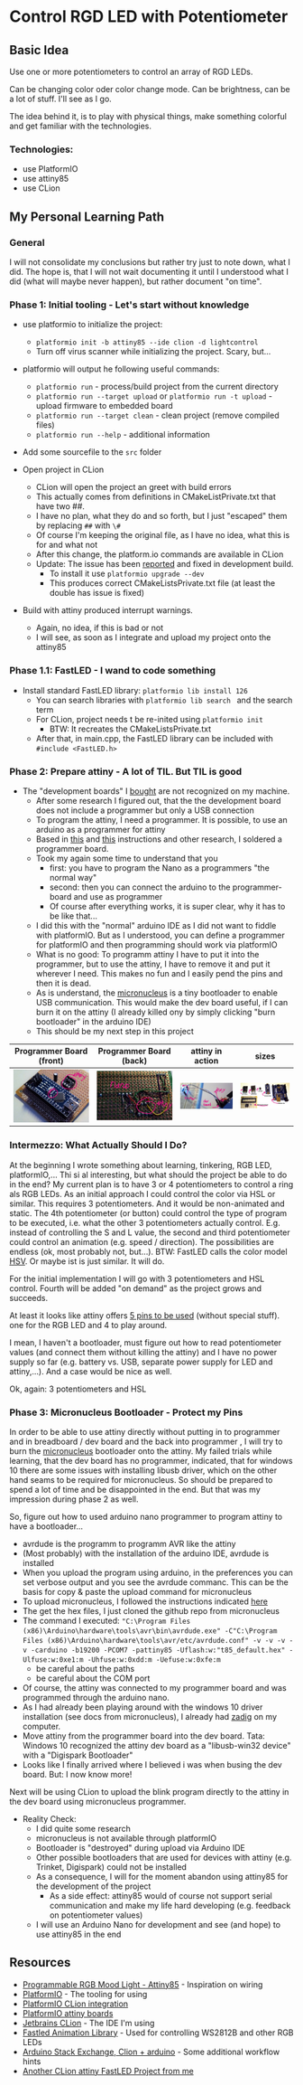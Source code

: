 Control RGD LED with Potentiometer
=== 

## Basic Idea
Use one or more potentiometers to control an array of RGD LEDs.

Can be changing color oder color change mode. Can be brightness, can be a lot
of stuff. I'll see as I go.

The idea behind it, is to play with physical things, make something colorful and
get familiar with the technologies. 

### Technologies:
* use PlatformIO
* use attiny85
* use CLion

## My Personal Learning Path
### General
I will not consolidate my conclusions but rather try just to note down, what I did. The hope is, that 
I will not wait documenting it until I understood what I did (what will maybe never happen), but rather
document "on time".


### Phase 1: Initial tooling - Let's start without knowledge 
* use platformio to initialize the project:
  * `platformio init -b attiny85 --ide clion -d lightcontrol`
  * Turn off virus scanner while initializing the project. Scary, but...
* platformio will output he following useful commands:
  * `platformio run` - process/build project from the current directory
  * `platformio run --target upload` or `platformio run -t upload` - upload firmware to embedded board
  * `platformio run --target clean` - clean project (remove compiled files)
  * `platformio run --help` - additional information

* Add some sourcefile to the `src` folder

* Open project in CLion
  * CLion will open the project an greet with build errors
  * This actually comes from definitions in CMakeListPrivate.txt that have two ##.
  * I have no plan, what they do and so forth, but I just "escaped" them by replacing `##` with `\#`
  * Of course I'm keeping the original file, as I have no idea, what this is for and what not
  * After this change, the platform.io commands are available in CLion
  * Update: The issue has been [reported](https://community.platformio.org/t/clion-fails-to-build-project/3126) and fixed in development build.
    * To install it use `platformio upgrade --dev`
    * This produces correct CMakeListsPrivate.txt file (at least the double has issue is fixed)
  
* Build with attiny produced interrupt warnings.
  * Again, no idea, if this is bad or not
  * I will see, as soon as I integrate and upload my project onto the attiny85
  
  
### Phase 1.1: FastLED - I wand to code something
* Install standard FastLED library: `platformio lib install 126`
  * You can search libraries with `platformio lib search ` and the search term
  * For CLion, project needs t be re-inited using `platformio init`
    * BTW: It recreates the CMakeListsPrivate.txt
  * After that, in main.cpp, the FastLED library can be included with `#include <FastLED.h>`  


### Phase 2: Prepare attiny - A lot of TIL. But TIL is good
* The "development boards" I [bought](https://www.banggood.com/Development-Programmer-Board-For-ATtiny85-ATtiny13A-ATtiny25-p-1109741.html?rmmds=search&cur_warehouse=CN)
are not recognized on my machine.
  * After some research I figured out, that the the development board does not include a programmer but only a USB connection
  * To program the attiny, I need a programmer. It is possible, to use an arduino as a programmer for attiny
  * Based in [this](http://woodsgood.ca/projects/2015/02/01/using-a-nano-to-program-an-attiny85/) 
    and [this](http://highlowtech.org/?p=1695) instructions and other research, I soldered a programmer board.
  * Took my again some time to understand that you
    * first: you have to program the Nano as a programmers "the normal way"
    * second: then you can connect the arduino to the programmer-board and use as programmer
    * Of course after everything works, it is super clear, why it has to be like that...
  * I did this with the "normal" arduino IDE as I did not want to fiddle with platformIO. But as I understood, you can define a programmer for platformIO and then programming should work  via platformIO
  * What is no good: To programm attiny I have to put it into the programmer, but to use the attiny, I have to remove it and put it wherever I need.
    This makes no fun and I easily pend the pins and then it is dead.
  * As is understand, the [micronucleus](https://github.com/micronucleus/micronucleus) is a tiny bootloader to enable USB communication. This would make the dev board useful, if I can burn it on the attiny
    (I already killed ony by simply clicking "burn bootloader" in the arduino IDE)
  * This should be my next step in this project  

Programmer Board (front) | Programmer Board (back) | attiny in action | sizes
-------------------------|-------------------------|-------------------|------
![Front](./docs/programmer_board_front.jpg) | ![Back](./docs/programmer_board_back.jpg) | ![Blink](./docs/attiny_poc.jpg) | ![Size Comparision](./docs/sizes.jpg)
 
  
### Intermezzo: What Actually Should I Do?
At the beginning I wrote something about learning, tinkering, RGB LED, platformIO,... Thi si al interesting, but what should the project be able to
do in the end? My current plan is to have 3 or 4 potentiometers to control a ring als RGB LEDs. As an initial approach I could control the color via HSL or similar.
This requires 3 potentiometers. And it would be non-animated and static. The 4th potentiometer (or button) could control the type of program to be executed, i.e. what
the other 3 potentiometers actually control. E.g. instead of controlling the S and L value, the second and third potentiometer could control
an animation (e.g. speed / direction). The possibilities are endless (ok, most probably not, but...). 
BTW: FastLED calls the color model [HSV](https://github.com/FastLED/FastLED/wiki/FastLED-HSV-Colors). Or maybe ist is just similar. It will do. 

For the initial implementation I will go with 3 potentiometers and HSL control. Fourth will be added "on demand" as the project grows and succeeds.

At least it looks like attiny offers [5 pins to be used](http://forum.arduino.cc/index.php?topic=87517.0) (without special stuff). one for the RGB LED and 4 to play around.

I mean, I haven't a bootloader, must figure out how to read potentiometer values (and connect them without killing the attiny)
and I have no power supply so far (e.g. battery vs. USB, separate power supply for LED and attiny,...). And a case would be nice as well.

Ok, again: 3 potentiometers and HSL          

### Phase 3: Micronucleus Bootloader - Protect my Pins
In order to be able to use attiny directly without putting in to programmer and in breadboard / dev board and the back into programmer , I will try
to burn the [micronucleus](https://github.com/micronucleus/micronucleus) bootloader onto the attiny. My failed trials while learning, that the dev board has no programmer, indicated, that for windows 10
there are some issues with installing libusb driver, which on the other hand seams to be required for micronucleus. So should be prepared to
spend a lot of time and be disappointed in the end. But that was my impression during phase 2 as well.

So, figure out how to used arduino nano programmer to program attiny to have a bootloader...

* avrdude is the programm to programm AVR like the attiny
* (Most probably) with the installation of the arduino IDE, avrdude is installed
* When you upload the program using arduino, in the preferences you can set verbose output and you see the avrdude commanc.
  This can be the basis for copy & paste the upload command for micronucleus 
* To upload micronucleus, I followed the instructions indicated [here](https://electronics.stackexchange.com/questions/161361/burn-micronucleus-bootloader-to-use-attiny85-via-usb-avrdude)
* The get the hex files, I just cloned the github repo from micronucleus
* The command I executed: `"C:\Program Files (x86)\Arduino\hardware\tools\avr\bin\avrdude.exe" -C"C:\Program Files (x86)\Arduino\hardware\tools\avr/etc/avrdude.conf" -v -v -v -v -carduino -b19200 -PCOM7 -pattiny85 -Uflash:w:"t85_default.hex" -Ulfuse:w:0xe1:m -Uhfuse:w:0xdd:m -Uefuse:w:0xfe:m`
  * be careful about the paths
  * be careful about the COM port
* Of course, the attiny was connected to my programmer board and was programmed through the arduino nano.
* As I had already been playing around with the windows 10 driver installation (see docs from micronucleus), I already had [zadig](http://zadig.akeo.ie/) on my computer.
* Move attiny from the programmer board into the dev board. Tata: Windows 10 recognized the attiny dev board as a "libusb-win32 device" with a "Digispark Bootloader"
* Looks like I finally arrived where I believed i was when busing the dev board. But: I now know more! 

Next will be using CLion to upload the blink program directly to the attiny in the dev board using micronucleus programmer.

* Reality Check:
  * I did quite some research
  * micronucleus is not available through platformIO
  * Bootloader is "destroyed" during upload via Arduino IDE
  * Other possible bootloaders that are used for devices with attiny (e.g. Trinket, Digispark) could not be installed
  * As a consequence, I will for the moment abandon using attiny85 for the development of the project
    * As a side effect: attiny85 would of course not support serial communication and make my life hard developing (e.g. feedback on potentiometer values)
  * I will use an Arduino Nano for development and see (and hope) to use attiny85 in the end

  
## Resources

* [Programmable RGB Mood Light - Attiny85](http://www.instructables.com/id/Programmable-RGB-Mood-Light-Attiny85/) - Inspiration on wiring
* [PlatformIO](http://platformio.org/) - The tooling for using 
* [PlatformIO CLion integration](http://docs.platformio.org/en/latest/ide/clion.html)
* [PlatformIO attiny boards](http://docs.platformio.org/en/latest/platforms/atmelavr.html#generic-attiny)
* [Jetbrains CLion](https://www.jetbrains.com/clion/) -  The IDE I'm using
* [Fastled Animation Library](http://fastled.io/) - Used for controlling WS2812B and other RGB LEDs
* [Arduino Stack Exchange, Clion + arduino](https://arduino.stackexchange.com/a/20296) - Some additional workflow hints
* [Another CLion attiny FastLED Project from me](https://github.com/fade2g/attiny85_platformio_fastled)  